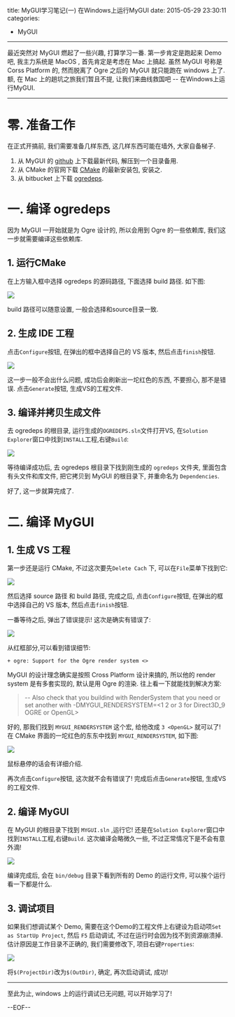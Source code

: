 title: MyGUI学习笔记(一) 在Windows上运行MyGUI
date: 2015-05-29 23:30:11
categories:
- MyGUI
---

最近突然对 MyGUI 燃起了一些兴趣, 打算学习一番. 第一步肯定是跑起来 Demo 吧, 我主力系统是 MacOS , 首先肯定是考虑在 Mac 上搞起. 虽然 MyGUI 号称是 Corss Platform 的, 然而脱离了 Ogre 之后的 MyGUI 就只能跑在 windows 上了. 额, 在 Mac 上的趟坑之旅我们暂且不提, 让我们来曲线救国吧 -- 在Windows上运行MyGUI.

<!-- more -->

---

# 零. 准备工作

在正式开搞前, 我们需要准备几样东西, 这几样东西可能在墙外, 大家自备梯子.

1. 从 MyGUI 的 [github][1] 上下载最新代码, 解压到一个目录备用.
2. 从 CMake 的官网下载 [CMake][2] 的最新安装包, 安装之.
3. 从 bitbucket 上下载 [ogredeps][3].

# 一. 编译 ogredeps

因为 MyGUI 一开始就是为 Ogre 设计的, 所以会用到 Ogre 的一些依赖库, 我们这一步就需要编译这些依赖库.

## 1. 运行CMake

在上方输入框中选择 ogredeps 的源码路径, 下面选择 build 路径. 如下图:

![][4]

build 路径可以随意设置, 一般会选择和source目录一致.

## 2. 生成 IDE 工程 

点击`Configure`按钮, 在弹出的框中选择自己的 VS 版本, 然后点击`finish`按钮.

![][5]

这一步一般不会出什么问题, 成功后会刷新出一坨红色的东西, 不要担心, 那不是错误. 点击`Generate`按钮, 生成VS的工程文件.

## 3. 编译并拷贝生成文件

去 ogredeps 的根目录, 运行生成的`OGREDEPS.sln`文件打开VS, 在`Solution Explorer`窗口中找到`INSTALL`工程,右键`Build`:

![][6]

等待编译成功后, 去 ogredeps 根目录下找到刚生成的 `ogredeps` 文件夹, 里面包含有头文件和库文件, 把它拷贝到 MyGUI 的根目录下, 并重命名为 `Dependencies`.

好了, 这一步就算完成了.

# 二. 编译 MyGUI

## 1. 生成 VS 工程

第一步还是运行 CMake, 不过这次要先`Delete Cach` 下, 可以在`File`菜单下找到它:

![][7]

然后选择 source 路径 和 build 路径, 完成之后, 点击`Configure`按钮, 在弹出的框中选择自己的 VS 版本, 然后点击`finish`按钮.

一番等待之后, 弹出了错误提示! 这次是确实有错误了:

![][8]

从红框部分,可以看到错误细节:

```
+ ogre: Support for the Ogre render system <>
```

MyGUI 的设计理念确实是按照 Cross Platform 设计来搞的, 所以他的 render system 是有多套实现的, 默认是用 Ogre 的渲染. 往上看一下就能找到解决方案:

> -- Also check that you buildind with RenderSystem that you need or set
  another with -DMYGUI_RENDERSYSTEM=<1 2 or 3 for Direct3D_9 OGRE or OpenGL>

好的, 那我们找到 `MYGUI_RENDERSYSTEM` 这个宏, 给他改成 `3 <OpenGL>` 就可以了! 在 CMake 界面的一坨红色的东东中找到 `MYGUI_RENDERSYSTEM`, 如下图:

![][9]

鼠标悬停的话会有详细介绍.

再次点击`Configure`按钮, 这次就不会有错误了! 完成后点击`Generate`按钮, 生成VS的工程文件.

## 2. 编译 MyGUI

在 MyGUI 的根目录下找到 `MYGUI.sln` ,运行它! 还是在`Solution Explorer`窗口中找到`INSTALL`工程,右键`Build`. 这次编译会略微久一些, 不过正常情况下是不会有意外滴!

![][10]

编译完成后, 会在 `bin/debug` 目录下看到所有的 Demo 的运行文件, 可以挨个运行看一下都是什么.

## 3. 调试项目

如果我们想调试某个 Demo, 需要在这个Demo的工程文件上右键设为启动项`Set as StartUp Project`, 然后 `F5` 启动调试, 不过在运行时会因为找不到资源崩溃掉. 估计原因是工作目录不正确的, 我们需要修改下, 项目右键`Properties`:

![][11]

将`$(ProjectDir)`改为`$(OutDir)`, 确定, 再次启动调试, 成功!



---

至此为止, windows 上的运行调试已无问题, 可以开始学习了!

--EOF--


[1]: https://github.com/MyGUI/mygui/releases
[2]: http://www.cmake.org/
[3]: https://bitbucket.org/cabalistic/ogredeps
[4]: /img/QQ20150530-1.jpg
[5]: /img/QQ20150530-2.jpg
[6]: /img/QQ20150530-3.jpg
[7]: /img/QQ20150530-4.jpg
[8]: /img/QQ20150530-5.jpg
[9]: /img/QQ20150530-6.jpg
[10]: /img/QQ20150530-7.jpg
[11]: /img/QQ20150530-8.jpg